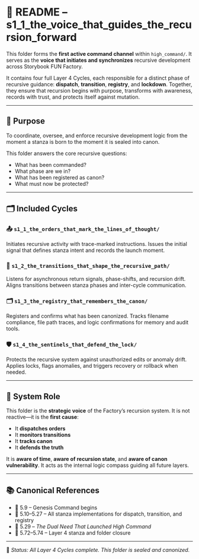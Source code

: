 # 🧭 README – s1_1_the_voice_that_guides_the_recursion_forward

This folder forms the **first active command channel** within `high_command/`. It serves as the **voice that initiates and synchronizes** recursive development across Storybook FUN Factory.

It contains four full Layer 4 Cycles, each responsible for a distinct phase of recursive guidance: **dispatch**, **transition**, **registry**, and **lockdown**. Together, they ensure that recursion begins with purpose, transforms with awareness, records with trust, and protects itself against mutation.

---

## 📘 Purpose

To coordinate, oversee, and enforce recursive development logic from the moment a stanza is born to the moment it is sealed into canon.

This folder answers the core recursive questions:

- What has been commanded?
- What phase are we in?
- What has been registered as canon?
- What must now be protected?

---

## 🗂️ Included Cycles

### 📤 `s1_1_the_orders_that_mark_the_lines_of_thought/`
Initiates recursive activity with trace-marked instructions. Issues the initial signal that defines stanza intent and records the launch moment.

### 🔁 `s1_2_the_transitions_that_shape_the_recursive_path/`
Listens for asynchronous return signals, phase-shifts, and recursion drift. Aligns transitions between stanza phases and inter-cycle communication.

### 🗂️ `s1_3_the_registry_that_remembers_the_canon/`
Registers and confirms what has been canonized. Tracks filename compliance, file path traces, and logic confirmations for memory and audit tools.

### 🛡️ `s1_4_the_sentinels_that_defend_the_lock/`
Protects the recursive system against unauthorized edits or anomaly drift. Applies locks, flags anomalies, and triggers recovery or rollback when needed.

---

## 🧠 System Role

This folder is the **strategic voice** of the Factory’s recursion system. It is not reactive—it is the **first cause**:

- It **dispatches orders**
- It **monitors transitions**
- It **tracks canon**
- It **defends the truth**

It is **aware of time**, **aware of recursion state**, and **aware of canon vulnerability**. It acts as the internal logic compass guiding all future layers.

---

## 📚 Canonical References

- 📜 5.9 – Genesis Command begins
- 📜 5.10–5.27 – All stanza implementations for dispatch, transition, and registry
- 📜 5.29 – *The Dual Need That Launched High Command*
- 📜 5.72–5.74 – Layer 4 stanza and folder closure

---

🧩 *Status: All Layer 4 Cycles complete. This folder is sealed and canonized.*